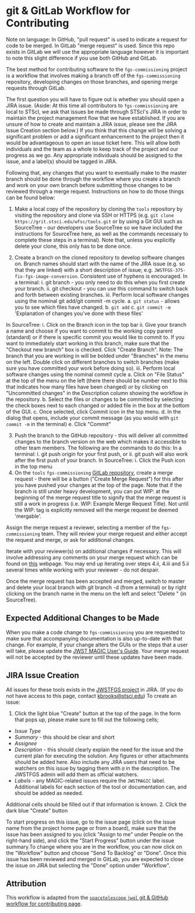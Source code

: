 git & GitLab Workflow for Contributing
========================================
Note on language: In GitHub, "pull request" is used to indicate a request for code to be merged. In GitLab "merge request" is used. Since this repo exists in GitLab we will use the appropriate language however it is important to note this slight difference if you use both GitHub and GitLab.

The best method for contributing software to the `fgs-commissioning` project is a workflow that involves making a branch off of the `fgs-commissioning` repository, developing changes on those branches, and opening merge requests through GitLab.

The first question you will have to figure out is whether you should open a JIRA issue. (Aside: At this time all contributors to `fgs-commissioning` are local to STScI, we ask that issues be made through STScI's JIRA in order to maintain the project management flow that we have established. If you are unsure of how to create and maintain a JIRA issue, please see the JIRA Issue Creation section below.) If you think that this change will be solving a significant problem or add a significant enhancement to the project then it would be advantageous to open an issue ticket here. This will allow both individuals and the team as a whole to keep track of the project and our progress as we go. Any appropriate individuals should be assigned to the issue, and a label(s) should be tagged in JIRA.

Following that, any changes that you want to eventually make to the master branch should be done through the workflow where you create a branch and work on your own branch before submitting those changes to be reviewed through a merge request. Instructions on how to do those things can be found below:

1. Make a local copy of the repository by cloning the `tools` repository by visiting the repository and clone via SSH or HTTPS (e.g. `git clone https://grit.stsci.edu/wfsc/tools.git` or by using a Git GUI such as SourceTree - our developers use SourceTree so we have included the instructions for SourceTree here, as well as the commands necessary to complete these steps in a terminal).  Note that, unless you explicitly delete your clone, this only has to be done once.

2. Create a branch on the cloned repository to develop software changes on. Branch names should start with the name of the JIRA issue (e.g. so that they are linked) with a short description of issue; e.g. `JWSTFGS-375-fix-fgs-image-conversion`. Consistent use of hyphens is encouraged.
In a terminal:
   i. git branch <branchname> - you only need to do this when you first create your branch.
   ii. git checkout <branchname> - you can use this command to switch back and forth between existing branches.
   iii. Perform local software changes using the nominal git add/git commit -m cycle.
        a. `git status` - allows you to see which files have changed.
        b. `git add` <new or changed files you want to commit>
        c. `git commit -m` 'Explanation of changes you've done with these files'

In SourceTree:
   i. Click on the Branch icon in the top bar
   ii. Give your branch a name and choose if you want to commit to the working copy parent (standard) or if there is specific commit you would like to commit to. If you want to immediately start working in this branch, make sure that the "Checkout new branch" box is checked. Click "Create Branch". Note: The branch that you are working in will be bolded under "Branches" in the menu on the left. Double click on different branches to switch branches (make sure you have committed your work before doing so).
   iii. Perform local software changes using the nominal commit cycle
        a. Click on "File Status" at the top of the menu on the left (there there should be number next to this that indicates how many files have been changed) *or* by clicking on "Uncommitted changes" in the Description column showing the workflow in the repository.
        b. Select the files or changes to be committed by selecting the check boxes next to each changed or added file in the box at the bottom of the GUI.
        c. Once selected, click Commit icon in the top menu.
        d. In the dialog that opens, include your commit message (as you would with `git commit -m` in the terminal)
        e. Click "Commit"

3. Push the branch to the GitHub repository - this will deliver all committed changes to the branch version on the web which makes it accessible to other team members. The following are the commands to do this:
In a terminal:
   i. git push origin <branchname> for your first push, or
   ii. git push <branchname> will also work after the first push of your branch.
In SourceTree:
   i. Click the Push icon in the top menu
4. On the `tools` `fgs-commissioning` [GitLab repository](https://grit.stsci.edu/wfsc/tools/tree/master/fgs-commissioning), create a merge request - there will be a button ("Create Merge Request") for this after you have pushed your changes at the top of the page. Note that if the branch is still under heavy development, you can put WIP: at the beginning of the merge request title to signify that the merge request is still a work in progress (i.e. WIP: Example Merge Request Title). Not until the WIP: tag is explicitly removed will the merge request be deemed 'mergable'.

Assign the merge request a reviewer, selecting a member of the `fgs-commissioning` team. They will review your merge request and either accept the request and merge, or ask for additional changes.

Iterate with your reviewer(s) on additional changes if necessary. This will involve addressing any comments on your merge request which can be found on [this](https://grit.stsci.edu/wfsc/tools/merge_requests) webpage. You may end up iterating over steps 4.ii, 4.iii and 5.ii several times while working with your reviewer - do not despair.

Once the merge request has been accepted and merged, switch to master and delete your local branch with git branch -d <branchname> (from a terminal) or by right clicking on the branch name in the menu on the left and select "Delete <branchname>" (in SourceTree).

Expected Additional Changes to be Made
---------------------------
When you make a code change to `fgs-commissioning` you are requested to make sure that accompanying documentation is also up-to-date with that change. For example, if your change alters the GUIs or the steps that a user will take, please update the [JWST MAGIC User's Guide](./documentation/JWST_MaGIC_User_Guide.docx). Your merge request will not be accepted by the reviewer until these updates have been made.

JIRA Issue Creation
-------------------
All issues for these tools exists in the [JWSTFGS project](https://jira.stsci.edu/projects/JWSTFGS/issues/JWSTFGS-76?filter=allopenissues) in JIRA. (If you do not have access to this page, contact kbrooks@stsci.edu) To create an issue:

1. Click the light blue "Create" button at the top of the page. In the form that pops up, please make sure to fill out the following cells;
* *Issue Type*
* *Summary* - this should be clear and short
* *Assignee*
* *Description* - this should clearly explain the need for the issue and the current plan for executing the solution. Any figures or other attachments should be added here. Also include any JIRA users that need to be watchers on this issue by tagging them with `@` in the description. The JWSTFGS admin will add them as official watchers.
* *Labels* - any MAGIC-related issues require the `JWSTMAGIC` label. Additional labels for each section of the tool or documentation can, and should be added as needed.

Additional cells should be filled out if that information is known.
2. Click the dark blue "Create" button

To start progress on this issue, go to the issue page (click on the issue name from the project home page or from a board), make sure that the issue has been assigned to you (click "Assign to me" under People on the right-hand side), and click the "Start Progress" button under the issue summary.To change where you are in the workflow, you can now click on the "Workflow" button and choose "Send To Backlog" or "Done". Once this issue has been reviewed and merged in GitLab, you are expected to close the issue on JIRA but selecting the "Done" option under "Workflow".


Attribution
------------
This workflow is adapted from the [`spacetelescope` `jwql` git & GitHub workflow for contributing page](https://github.com/spacetelescope/jwql/wiki/git-&-GitHub-workflow-for-contributing).
